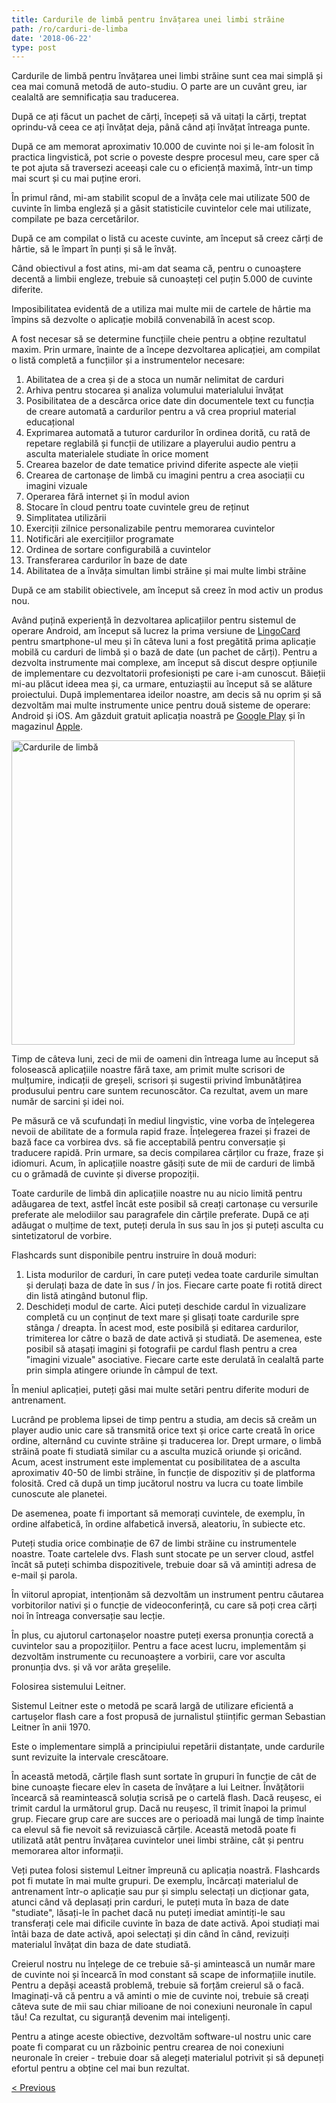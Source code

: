 ```yaml
---
title: Cardurile de limbă pentru învățarea unei limbi străine
path: /ro/carduri-de-limba
date: '2018-06-22'
type: post
---
```


Cardurile de limbă pentru învățarea unei limbi străine sunt cea mai simplă și cea mai comună metodă de auto-studiu. O parte are un cuvânt greu, iar cealaltă are semnificația sau traducerea.

După ce ați făcut un pachet de cărți, începeți să vă uitați la cărți, treptat oprindu-vă ceea ce ați învățat deja, până când ați învățat întreaga punte.

După ce am memorat aproximativ 10.000 de cuvinte noi și le-am folosit în practica lingvistică, pot scrie o poveste despre procesul meu, care sper că te pot ajuta să traversezi aceeași cale cu o eficiență maximă, într-un timp mai scurt și cu mai puține erori.

În primul rând, mi-am stabilit scopul de a învăța cele mai utilizate 500 de cuvinte în limba engleză și a găsit statisticile cuvintelor cele mai utilizate, compilate pe baza cercetărilor.

După ce am compilat o listă cu aceste cuvinte, am început să creez cărți de hârtie, să le împart în punți și să le învăț.

Când obiectivul a fost atins, mi-am dat seama că, pentru o cunoaștere decentă a limbii engleze, trebuie să cunoașteți cel puțin 5.000 de cuvinte diferite.

Imposibilitatea evidentă de a utiliza mai multe mii de cartele de hârtie ma împins să dezvolte o aplicație mobilă convenabilă în acest scop.

A fost necesar să se determine funcțiile cheie pentru a obține rezultatul maxim. Prin urmare, înainte de a începe dezvoltarea aplicației, am compilat o listă completă a funcțiilor și a instrumentelor necesare:

1. Abilitatea de a crea și de a stoca un număr nelimitat de carduri
2. Arhiva pentru stocarea și analiza volumului materialului învățat
3. Posibilitatea de a descărca orice date din documentele text cu funcția de creare automată a cardurilor pentru a vă crea propriul material educațional
4. Exprimarea automată a tuturor cardurilor în ordinea dorită, cu rată de repetare reglabilă și funcții de utilizare a playerului audio pentru a asculta materialele studiate în orice moment
5. Crearea bazelor de date tematice privind diferite aspecte ale vieții
6. Crearea de cartonașe de limbă cu imagini pentru a crea asociații cu imagini vizuale
7. Operarea fără internet și în modul avion
8. Stocare în cloud pentru toate cuvintele greu de reținut
9. Simplitatea utilizării
10. Exerciții zilnice personalizabile pentru memorarea cuvintelor
11. Notificări ale exercițiilor programate
12. Ordinea de sortare configurabilă a cuvintelor
13. Transferarea cardurilor în baze de date
14. Abilitatea de a învăța simultan limbi străine și mai multe limbi străine

După ce am stabilit obiectivele, am început să creez în mod activ un produs nou.

Având puțină experiență în dezvoltarea aplicațiilor pentru sistemul de operare Android, am început să lucrez la prima versiune de <a href="https://lingocard.com" target="_blank" rel="noopener">LingoCard </a>pentru smartphone-ul meu și în câteva luni a fost pregătită prima aplicație mobilă cu carduri de limbă și o bază de date (un pachet de cărți). Pentru a dezvolta instrumente mai complexe, am început să discut despre opțiunile de implementare cu dezvoltatorii profesioniști pe care i-am cunoscut. Băieții mi-au plăcut ideea mea și, ca urmare, entuziaștii au început să se alăture proiectului. După implementarea ideilor noastre, am decis să nu oprim și să dezvoltăm mai multe instrumente unice pentru două sisteme de operare: Android și iOS. Am găzduit gratuit aplicația noastră pe <a href="https://play.google.com/store/apps/details?id=com.lingocard.lingocard" target="_blank" rel="noopener">Google Play</a> și în magazinul <a href="https://itunes.apple.com/us/app/lingocard/id1217076835?mt=8" target="_blank" rel="noopener">Apple</a>.

<img class="aligncenter wp-image-7109" src="../images/2018/05/LingoCard-play.png" alt="Cardurile de limbă" width="453" height="487" />

Timp de câteva luni, zeci de mii de oameni din întreaga lume au început să folosească aplicațiile noastre fără taxe, am primit multe scrisori de mulțumire, indicații de greșeli, scrisori și sugestii privind îmbunătățirea produsului pentru care suntem recunoscător. Ca rezultat, avem un mare număr de sarcini și idei noi.

Pe măsură ce vă scufundați în mediul lingvistic, vine vorba de înțelegerea nevoii de abilitate de a formula rapid fraze. Înțelegerea frazei și frazei de bază face ca vorbirea dvs. să fie acceptabilă pentru conversație și traducere rapidă. Prin urmare, sa decis compilarea cărților cu fraze, fraze și idiomuri. Acum, în aplicațiile noastre găsiți sute de mii de carduri de limbă cu o grămadă de cuvinte și diverse propoziții.

Toate cardurile de limbă din aplicațiile noastre nu au nicio limită pentru adăugarea de text, astfel încât este posibil să creați cartonașe cu versurile preferate ale melodiilor sau paragrafele din cărțile preferate. După ce ați adăugat o mulțime de text, puteți derula în sus sau în jos și puteți asculta cu sintetizatorul de vorbire.

Flashcards sunt disponibile pentru instruire în două moduri:

1. Lista modurilor de carduri, în care puteți vedea toate cardurile simultan și derulați baza de date în sus / în jos. Fiecare carte poate fi rotită direct din listă atingând butonul flip.
2. Deschideți modul de carte. Aici puteți deschide cardul în vizualizare completă cu un conținut de text mare și glisați toate cardurile spre stânga / dreapta. În acest mod, este posibilă și editarea cardurilor, trimiterea lor către o bază de date activă și studiată. De asemenea, este posibil să atașați imagini și fotografii pe cardul flash pentru a crea "imagini vizuale" asociative. Fiecare carte este derulată în cealaltă parte prin simpla atingere oriunde în câmpul de text.

În meniul aplicației, puteți găsi mai multe setări pentru diferite moduri de antrenament.

Lucrând pe problema lipsei de timp pentru a studia, am decis să creăm un player audio unic care să transmită orice text și orice carte creată în orice ordine, alternând cu cuvinte străine și traducerea lor. Drept urmare, o limbă străină poate fi studiată similar cu a asculta muzică oriunde și oricând. Acum, acest instrument este implementat cu posibilitatea de a asculta aproximativ 40-50 de limbi străine, în funcție de dispozitiv și de platforma folosită. Cred că după un timp jucătorul nostru va lucra cu toate limbile cunoscute ale planetei.

De asemenea, poate fi important să memorați cuvintele, de exemplu, în ordine alfabetică, în ordine alfabetică inversă, aleatoriu, în subiecte etc.

Puteți studia orice combinație de 67 de limbi străine cu instrumentele noastre. Toate cartelele dvs. Flash sunt stocate pe un server cloud, astfel încât să puteți schimba dispozitivele, trebuie doar să vă amintiți adresa de e-mail și parola.

În viitorul apropiat, intenționăm să dezvoltăm un instrument pentru căutarea vorbitorilor nativi și o funcție de videoconferință, cu care să poți crea cărți noi în întreaga conversație sau lecție.

În plus, cu ajutorul cartonașelor noastre puteți exersa pronunția corectă a cuvintelor sau a propozițiilor. Pentru a face acest lucru, implementăm și dezvoltăm instrumente cu recunoaștere a vorbirii, care vor asculta pronunția dvs. și vă vor arăta greșelile.

Folosirea sistemului Leitner.

Sistemul Leitner este o metodă pe scară largă de utilizare eficientă a cartușelor flash care a fost propusă de jurnalistul științific german Sebastian Leitner în anii 1970.

Este o implementare simplă a principiului repetării distanțate, unde cardurile sunt revizuite la intervale crescătoare.

În această metodă, cărțile flash sunt sortate în grupuri în funcție de cât de bine cunoaște fiecare elev în caseta de învățare a lui Leitner. Învățătorii încearcă să reamintească soluția scrisă pe o cartelă flash. Dacă reușesc, ei trimit cardul la următorul grup. Dacă nu reușesc, îl trimit înapoi la primul grup. Fiecare grup care are succes are o perioadă mai lungă de timp înainte ca elevul să fie nevoit să revizuiască cărțile. Această metodă poate fi utilizată atât pentru învățarea cuvintelor unei limbi străine, cât și pentru memorarea altor informații.

Veți putea folosi sistemul Leitner împreună cu aplicația noastră. Flashcards pot fi mutate în mai multe grupuri. De exemplu, încărcați materialul de antrenament într-o aplicație sau pur și simplu selectați un dicționar gata, atunci când vă deplasați prin carduri, le puteți muta în baza de date "studiate", lăsați-le în pachet dacă nu puteți imediat amintiți-le sau transferați cele mai dificile cuvinte în baza de date activă. Apoi studiați mai întâi baza de date activă, apoi selectați și din când în când, revizuiți materialul învățat din baza de date studiată.

Creierul nostru nu înțelege de ce trebuie să-și amintească un număr mare de cuvinte noi și încearcă în mod constant să scape de informațiile inutile. Pentru a depăși această problemă, trebuie să forțăm creierul să o facă. Imaginați-vă că pentru a vă aminti o mie de cuvinte noi, trebuie să creați câteva sute de mii sau chiar milioane de noi conexiuni neuronale în capul tău! Ca rezultat, cu siguranță devenim mai inteligenți.

Pentru a atinge aceste obiective, dezvoltăm software-ul nostru unic care poate fi comparat cu un războinic pentru crearea de noi conexiuni neuronale în creier - trebuie doar să alegeți materialul potrivit și să depuneți efortul pentru a obține cel mai bun rezultat.

<a href="/ro/imbunatateste-vocabularul">< Previous</a>